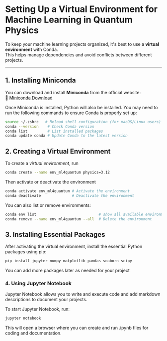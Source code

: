# Setting Up a Virtual Environment for Machine Learning in Quantum Physics

To keep your machine learning projects organized, it's best to use a **virtual environment** with Conda.  
This helps manage dependencies and avoid conflicts between different projects.

---

## **1. Installing Miniconda**
You can download and install **Miniconda** from the official website:  
🔗 [Miniconda Download](https://docs.anaconda.com/miniconda/)

Once Miniconda is installed, Python will also be installed. You may need to run the following commands to ensure Conda is properly set up:

```bash
source ~/.zshrc   # Reload shell configuration (for macOS/Linux users)
conda --version    # Check Conda version
conda list         # List installed packages
conda update conda # Update Conda to the latest version
```

## **2. Creating a Virtual Environment**
To create a *virtual environment*, run
```bash
conda create --name env_ml4quantum physics=3.12
```
Then activate or deactivate the environment
```bash
conda activate env_ml4quantum # Activate the environment
conda deactivate              # Deactivate the environment
```
You can also list or remove environments:
```bash
conda env list                            # show all available environment
conda remove --name env_ml4quantum --all  # Delete the environment
```

## **3. Installing Essential Packages**
After activating the virtual environment, install the essential Python packages using pip:
```bash
pip install jupyter numpy matplotlib pandas seaborn scipy
```
You can add more packages later as needed for your project

### **4. Using Jupyter Notebook**

Jupyter Notebook allows you to write and execute code and add markdown descriptions to document your projects.

To start Jupyter Notebook, run:
```bash
jupyter notebook
```
This will open a browser where you can create and run .ipynb files for coding and documentation.
